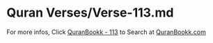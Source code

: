 # Quran Verses/Verse-113.md 

For more infos, Click [QuranBookk - 113](https://www.quranbookk.com/quran/search?q=113) to Search at [QuranBookk.com](http://quranbookk.com/)